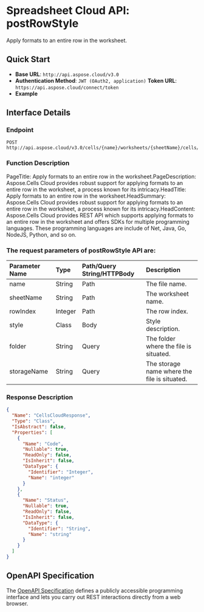 # **Spreadsheet Cloud API: postRowStyle**

Apply formats to an entire row in the worksheet. 


## **Quick Start**

- **Base URL**: `http://api.aspose.cloud/v3.0`
- **Authentication Method**: `JWT (OAuth2, application)`  **Token URL**: `https://api.aspose.cloud/connect/token`
- **Example** 

## **Interface Details**

### **Endpoint** 

```
POST http://api.aspose.cloud/v3.0/cells/{name}/worksheets/{sheetName}/cells/rows/{rowIndex}/style
```
### **Function Description**
PageTitle: Apply formats to an entire row in the worksheet.PageDescription: Aspose.Cells Cloud provides robust support for applying formats to an entire row in the worksheet, a process known for its intricacy.HeadTitle: Apply formats to an entire row in the worksheet.HeadSummary: Aspose.Cells Cloud provides robust support for applying formats to an entire row in the worksheet, a process known for its intricacy.HeadContent: Aspose.Cells Cloud provides REST API which supports applying formats to an entire row in the worksheet and offers SDKs for multiple programming languages. These programming languages are include of Net, Java, Go, NodeJS, Python, and so on.

### The request parameters of **postRowStyle** API are: 

| Parameter Name | Type | Path/Query String/HTTPBody | Description | 
| :- | :- | :- |:- | 
|name|String|Path|The file name.|
|sheetName|String|Path|The worksheet name.|
|rowIndex|Integer|Path|The row index.|
|style|Class|Body|Style description.|
|folder|String|Query|The folder where the file is situated.|
|storageName|String|Query|The storage name where the file is situated.|

### **Response Description**
```json
{
  "Name": "CellsCloudResponse",
  "Type": "Class",
  "IsAbstract": false,
  "Properties": [
    {
      "Name": "Code",
      "Nullable": true,
      "ReadOnly": false,
      "IsInherit": false,
      "DataType": {
        "Identifier": "Integer",
        "Name": "integer"
      }
    },
    {
      "Name": "Status",
      "Nullable": true,
      "ReadOnly": false,
      "IsInherit": false,
      "DataType": {
        "Identifier": "String",
        "Name": "string"
      }
    }
  ]
}
```


## OpenAPI Specification

The [OpenAPI Specification](https://reference.aspose.cloud/cells/#/CellsController/PostRowStyle) defines a publicly accessible programming interface and lets you carry out REST interactions directly from a web browser.

